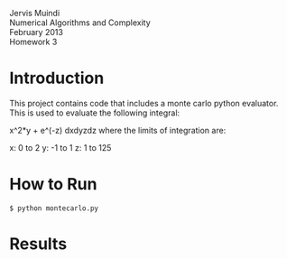 Jervis Muindi   
Numerical Algorithms and Complexity    
February 2013  
Homework 3    

Introduction
============
This project contains code that includes a monte carlo python evaluator. This is used to evaluate the following
integral:

x^2*y + e^(-z) dxdyzdz where the limits of integration are:

x: 0 to 2
y: -1 to 1
z: 1 to 125


How to Run
==========

`$ python montecarlo.py`


Results
=======


